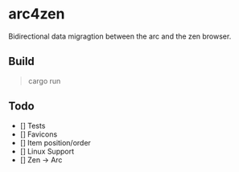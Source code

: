 # arc4zen

Bidirectional data migragtion between the arc and the zen browser. 

## Build
> cargo run

## Todo
- [] Tests
- [] Favicons
- [] Item position/order
- [] Linux Support
- [] Zen -> Arc


